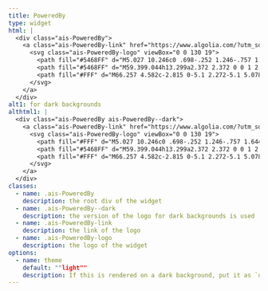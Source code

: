 ```yaml
---
title: PoweredBy
type: widget
html: |
  <div class="ais-PoweredBy">
    <a class="ais-PoweredBy-link" href="https://www.algolia.com/?utm_source=react-instantsearch&amp;utm_medium=website&amp;utm_content=localhost&amp;utm_campaign=poweredby" target="_blank" aria-label="search by Algolia">
      <svg class="ais-PoweredBy-logo" viewBox="0 0 130 19">
        <path fill="#5468FF" d="M5.027 10.246c0 .698-.252 1.246-.757 1.644-.505.397-1.201.596-2.089.596-.888 0-1.615-.138-2.181-.414v-1.214c.358.168.739.301 1.141.397.403.097.778.145 1.125.145.508 0 .884-.097 1.125-.29a.945.945 0 0 0 .363-.779.978.978 0 0 0-.333-.747c-.222-.204-.68-.446-1.375-.725C1.33 8.57.825 8.24.531 7.865c-.294-.372-.44-.82-.44-1.343 0-.655.233-1.17.698-1.547.465-.376 1.09-.564 1.875-.564.752 0 1.5.165 2.245.494l-.408 1.047c-.698-.294-1.321-.44-1.869-.44-.415 0-.73.09-.945.271a.89.89 0 0 0-.322.717c0 .204.043.38.129.524.086.145.227.282.424.411.197.13.551.3 1.063.51.577.24.999.464 1.268.671.269.208.465.442.591.704.125.261.188.57.188.924l-.001.002zm3.98 2.24c-.924 0-1.646-.269-2.167-.808-.521-.539-.781-1.28-.781-2.226 0-.97.242-1.733.725-2.288.483-.555 1.148-.833 1.993-.833.784 0 1.404.238 1.858.714.455.476.682 1.132.682 1.966v.682H7.359c.018.577.174 1.02.467 1.33.294.31.707.464 1.241.464.351 0 .678-.033.98-.099a5.1 5.1 0 0 0 .975-.33v1.026a3.865 3.865 0 0 1-.935.312 5.723 5.723 0 0 1-1.08.091zm7.46-.107l-.252-.827h-.043c-.286.362-.575.608-.865.74-.29.13-.662.195-1.117.195-.584 0-1.039-.158-1.367-.473-.328-.315-.491-.76-.491-1.337 0-.612.227-1.074.682-1.386.455-.312 1.148-.482 2.079-.51l1.026-.032v-.317c0-.38-.089-.663-.266-.85-.177-.189-.452-.283-.824-.283-.304 0-.596.045-.875.134a6.68 6.68 0 0 0-.806.317l-.408-.902a4.414 4.414 0 0 1 1.058-.384 4.856 4.856 0 0 1 1.085-.132c.756 0 1.326.165 1.711.494.385.33.577.847.577 1.552v4.001h-.904zm5.677-6.048c.254 0 .464.018.628.054l-.124 1.176a2.383 2.383 0 0 0-.559-.064c-.505 0-.914.165-1.227.494-.313.33-.47.757-.47 1.284v3.104H19.13V6.44h.988l.167 1.047h.064c.197-.354.454-.636.771-.843a1.83 1.83 0 0 1 1.023-.312h.001zm4.125 6.155c-.899 0-1.582-.262-2.049-.787-.467-.525-.701-1.277-.701-2.259 0-.999.244-1.767.733-2.304.489-.537 1.195-.806 2.119-.806.627 0 1.191.116 1.692.35l-.381 1.014c-.534-.208-.974-.312-1.321-.312-1.028 0-1.542.682-1.542 2.046 0 .666.128 1.166.384 1.501.256.335.631.502 1.125.502a3.23 3.23 0 0 0 1.595-.419v1.101a2.53 2.53 0 0 1-.722.285 4.356 4.356 0 0 1-.932.086v.002zm8.277-.107h-1.268V8.727c0-.458-.092-.8-.277-1.026-.184-.226-.477-.338-.878-.338-.53 0-.919.158-1.168.475-.249.317-.373.848-.373 1.593v2.95H29.32V4.022h1.262v2.122c0 .34-.021.704-.064 1.09h.081a1.76 1.76 0 0 1 .717-.666c.306-.158.663-.236 1.072-.236 1.439 0 2.159.725 2.159 2.175v3.873l-.001-.002zm7.648-6.048c.741 0 1.319.27 1.732.806.414.537.62 1.291.62 2.261 0 .974-.209 1.732-.628 2.275-.419.542-1.001.814-1.746.814-.752 0-1.336-.27-1.751-.81h-.086l-.231.703h-.945V4.023h1.262V6.01l-.021.655-.032.553h.054c.401-.59.992-.886 1.772-.886zm2.917.107h1.375l1.208 3.368c.183.48.304.931.365 1.354h.043c.032-.197.091-.436.177-.717.086-.28.541-1.616 1.364-4.004h1.364l-2.541 6.73c-.462 1.235-1.232 1.853-2.31 1.853-.279 0-.551-.03-.816-.09v-1c.19.043.406.064.65.064.609 0 1.037-.353 1.284-1.058l.22-.559-2.385-5.94h.002zm-3.244.924c-.508 0-.875.15-1.098.448-.224.3-.339.8-.346 1.501v.086c0 .723.115 1.247.344 1.571.229.324.603.486 1.123.486.448 0 .787-.177 1.018-.532.231-.354.346-.867.346-1.536 0-1.35-.462-2.025-1.386-2.025l-.001.001zm-27.28 4.157c.458 0 .826-.128 1.104-.384.278-.256.416-.615.416-1.077v-.516l-.763.032c-.594.021-1.027.121-1.297.298s-.406.448-.406.814c0 .265.079.47.236.615.158.145.394.218.709.218h.001zM8.775 7.287c-.401 0-.722.127-.964.381s-.386.625-.432 1.112h2.696c-.007-.49-.125-.862-.354-1.115-.229-.252-.544-.379-.945-.379l-.001.001zM102.162 13.784c0 1.455-.372 2.517-1.123 3.193-.75.676-1.895 1.013-3.44 1.013-.564 0-1.736-.109-2.673-.316l.345-1.689c.783.163 1.819.207 2.361.207.86 0 1.473-.174 1.84-.523.367-.349.548-.866.548-1.553v-.349a6.374 6.374 0 0 1-.838.316 4.151 4.151 0 0 1-1.194.158 4.515 4.515 0 0 1-1.616-.278 3.385 3.385 0 0 1-1.254-.817 3.744 3.744 0 0 1-.811-1.35c-.192-.54-.29-1.505-.29-2.213 0-.665.104-1.498.307-2.054a3.925 3.925 0 0 1 .904-1.433 4.124 4.124 0 0 1 1.441-.926 5.31 5.31 0 0 1 1.945-.365c.696 0 1.337.087 1.961.191a15.86 15.86 0 0 1 1.588.332v8.456h-.001zm-5.955-4.206c0 .893.197 1.885.592 2.3.394.413.904.62 1.528.62.34 0 .663-.049.964-.142a2.75 2.75 0 0 0 .734-.332v-5.29a8.531 8.531 0 0 0-1.413-.18c-.778-.022-1.369.294-1.786.801-.411.507-.619 1.395-.619 2.223zm16.121 0c0 .72-.104 1.264-.318 1.858a4.389 4.389 0 0 1-.904 1.52c-.389.42-.854.746-1.402.975-.548.23-1.391.36-1.813.36-.422-.005-1.26-.125-1.802-.36a4.088 4.088 0 0 1-1.397-.975 4.486 4.486 0 0 1-.909-1.52 5.037 5.037 0 0 1-.329-1.858c0-.719.099-1.41.318-1.999.219-.588.526-1.09.92-1.509.394-.42.865-.74 1.402-.97a4.547 4.547 0 0 1 1.786-.338 4.69 4.69 0 0 1 1.791.338 3.92 3.92 0 0 1 1.402.97c.389.42.69.921.909 1.51.23.587.345 1.28.345 1.998h.001zm-2.192.005c0-.92-.203-1.689-.597-2.223-.394-.539-.948-.806-1.654-.806-.707 0-1.26.267-1.654.806-.394.54-.586 1.302-.586 2.223 0 .932.197 1.558.592 2.098.394.545.948.812 1.654.812.707 0 1.26-.272 1.654-.812.394-.545.592-1.166.592-2.098h-.001zm6.963 4.708c-3.511.016-3.511-2.822-3.511-3.274L113.583.95l2.142-.338v10.003c0 .256 0 1.88 1.375 1.885v1.793h-.001zm3.774 0h-2.153V5.095l2.153-.338zM119.794 3.75a1.3 1.3 0 0 0 1.304-1.292c0-.714-.581-1.29-1.304-1.29-.723 0-1.304.577-1.304 1.29 0 .714.586 1.291 1.304 1.291zm6.431 1.012c.707 0 1.304.087 1.786.262.482.174.871.42 1.156.73.285.311.488.735.608 1.182.126.447.186.937.186 1.476v5.481a25.24 25.24 0 0 1-1.495.251c-.668.098-1.419.147-2.251.147a6.829 6.829 0 0 1-1.517-.158 3.213 3.213 0 0 1-1.178-.507 2.455 2.455 0 0 1-.761-.904c-.181-.37-.274-.893-.274-1.438 0-.523.104-.855.307-1.215.208-.36.487-.654.838-.883a3.609 3.609 0 0 1 1.227-.49 7.073 7.073 0 0 1 2.202-.103c.263.027.537.076.833.147v-.349c0-.245-.027-.479-.088-.697a1.486 1.486 0 0 0-.307-.583c-.148-.169-.34-.3-.581-.392a2.536 2.536 0 0 0-.915-.163c-.493 0-.942.06-1.353.131-.411.071-.75.153-1.008.245l-.257-1.749c.268-.093.668-.185 1.183-.278a9.335 9.335 0 0 1 1.66-.142h-.001zm.179 7.73c.657 0 1.145-.038 1.484-.104V10.22a5.097 5.097 0 0 0-1.978-.104c-.241.033-.46.098-.652.191a1.167 1.167 0 0 0-.466.392c-.121.17-.175.267-.175.523 0 .501.175.79.493.981.323.196.75.29 1.293.29h.001zM84.108 4.816c.707 0 1.304.087 1.786.262.482.174.871.42 1.156.73.29.316.487.735.608 1.182.126.447.186.937.186 1.476v5.481a25.24 25.24 0 0 1-1.495.251c-.668.098-1.419.147-2.251.147a6.829 6.829 0 0 1-1.517-.158 3.213 3.213 0 0 1-1.178-.507 2.455 2.455 0 0 1-.761-.904c-.181-.37-.274-.893-.274-1.438 0-.523.104-.855.307-1.215.208-.36.487-.654.838-.883a3.609 3.609 0 0 1 1.227-.49 7.073 7.073 0 0 1 2.202-.103c.257.027.537.076.833.147v-.349c0-.245-.027-.479-.088-.697a1.486 1.486 0 0 0-.307-.583c-.148-.169-.34-.3-.581-.392a2.536 2.536 0 0 0-.915-.163c-.493 0-.942.06-1.353.131-.411.071-.75.153-1.008.245l-.257-1.749c.268-.093.668-.185 1.183-.278a8.89 8.89 0 0 1 1.66-.142h-.001zm.185 7.736c.657 0 1.145-.038 1.484-.104V10.28a5.097 5.097 0 0 0-1.978-.104c-.241.033-.46.098-.652.191a1.167 1.167 0 0 0-.466.392c-.121.17-.175.267-.175.523 0 .501.175.79.493.981.318.191.75.29 1.293.29h.001zm8.683 1.738c-3.511.016-3.511-2.822-3.511-3.274L89.46.948 91.602.61v10.003c0 .256 0 1.88 1.375 1.885v1.793h-.001z"/>
        <path fill="#5468FF" d="M59.399.044h13.299a2.372 2.372 0 0 1 2.377 2.364v13.234a2.372 2.372 0 0 1-2.377 2.364H59.399a2.372 2.372 0 0 1-2.377-2.364V2.403A2.368 2.368 0 0 1 59.399.044z"/>
        <path fill="#FFF" d="M66.257 4.582c-2.815 0-5.1 2.272-5.1 5.078 0 2.806 2.284 5.072 5.1 5.072 2.815 0 5.1-2.272 5.1-5.078 0-2.806-2.279-5.072-5.1-5.072zm0 8.652c-1.983 0-3.593-1.602-3.593-3.574 0-1.972 1.61-3.574 3.593-3.574 1.983 0 3.593 1.602 3.593 3.574a3.582 3.582 0 0 1-3.593 3.574zm0-6.418V9.48c0 .076.082.131.153.093l2.377-1.226c.055-.027.071-.093.044-.147a2.96 2.96 0 0 0-2.465-1.487c-.055 0-.11.044-.11.104h.001zm-3.33-1.956l-.312-.31a.783.783 0 0 0-1.106 0l-.372.37a.773.773 0 0 0 0 1.1l.307.305c.049.05.121.038.164-.01.181-.246.378-.48.597-.698.225-.223.455-.42.707-.599.055-.033.06-.109.016-.158h-.001zm5.001-.806v-.616a.781.781 0 0 0-.783-.779h-1.824a.78.78 0 0 0-.783.78v.631c0 .071.066.12.137.104a5.736 5.736 0 0 1 1.588-.223c.52 0 1.035.071 1.534.207a.106.106 0 0 0 .131-.104z"/>
      </svg>
    </a>
  </div>
alt1: for dark backgrounds
althtml1: |
  <div class="ais-PoweredBy ais-PoweredBy--dark">
    <a class="ais-PoweredBy-link" href="https://www.algolia.com/?utm_source=react-instantsearch&amp;utm_medium=website&amp;utm_content=localhost&amp;utm_campaign=poweredby" target="_blank" aria-label="search by Algolia">
      <svg class="ais-PoweredBy-logo" viewBox="0 0 130 19">
        <path fill="#FFF" d="M5.027 10.246c0 .698-.252 1.246-.757 1.644-.505.397-1.201.596-2.089.596-.888 0-1.615-.138-2.181-.414v-1.214c.358.168.739.301 1.141.397.403.097.778.145 1.125.145.508 0 .884-.097 1.125-.29a.945.945 0 0 0 .363-.779.978.978 0 0 0-.333-.747c-.222-.204-.68-.446-1.375-.725C1.33 8.57.825 8.24.531 7.865c-.294-.372-.44-.82-.44-1.343 0-.655.233-1.17.698-1.547.465-.376 1.09-.564 1.875-.564.752 0 1.5.165 2.245.494l-.408 1.047c-.698-.294-1.321-.44-1.869-.44-.415 0-.73.09-.945.271a.89.89 0 0 0-.322.717c0 .204.043.38.129.524.086.145.227.282.424.411.197.13.551.3 1.063.51.577.24.999.464 1.268.671.269.208.465.442.591.704.125.261.188.57.188.924l-.001.002zm3.98 2.24c-.924 0-1.646-.269-2.167-.808-.521-.539-.781-1.28-.781-2.226 0-.97.242-1.733.725-2.288.483-.555 1.148-.833 1.993-.833.784 0 1.404.238 1.858.714.455.476.682 1.132.682 1.966v.682H7.359c.018.577.174 1.02.467 1.33.294.31.707.464 1.241.464.351 0 .678-.033.98-.099a5.1 5.1 0 0 0 .975-.33v1.026a3.865 3.865 0 0 1-.935.312 5.723 5.723 0 0 1-1.08.091zm7.46-.107l-.252-.827h-.043c-.286.362-.575.608-.865.74-.29.13-.662.195-1.117.195-.584 0-1.039-.158-1.367-.473-.328-.315-.491-.76-.491-1.337 0-.612.227-1.074.682-1.386.455-.312 1.148-.482 2.079-.51l1.026-.032v-.317c0-.38-.089-.663-.266-.85-.177-.189-.452-.283-.824-.283-.304 0-.596.045-.875.134a6.68 6.68 0 0 0-.806.317l-.408-.902a4.414 4.414 0 0 1 1.058-.384 4.856 4.856 0 0 1 1.085-.132c.756 0 1.326.165 1.711.494.385.33.577.847.577 1.552v4.001h-.904zm5.677-6.048c.254 0 .464.018.628.054l-.124 1.176a2.383 2.383 0 0 0-.559-.064c-.505 0-.914.165-1.227.494-.313.33-.47.757-.47 1.284v3.104H19.13V6.44h.988l.167 1.047h.064c.197-.354.454-.636.771-.843a1.83 1.83 0 0 1 1.023-.312h.001zm4.125 6.155c-.899 0-1.582-.262-2.049-.787-.467-.525-.701-1.277-.701-2.259 0-.999.244-1.767.733-2.304.489-.537 1.195-.806 2.119-.806.627 0 1.191.116 1.692.35l-.381 1.014c-.534-.208-.974-.312-1.321-.312-1.028 0-1.542.682-1.542 2.046 0 .666.128 1.166.384 1.501.256.335.631.502 1.125.502a3.23 3.23 0 0 0 1.595-.419v1.101a2.53 2.53 0 0 1-.722.285 4.356 4.356 0 0 1-.932.086v.002zm8.277-.107h-1.268V8.727c0-.458-.092-.8-.277-1.026-.184-.226-.477-.338-.878-.338-.53 0-.919.158-1.168.475-.249.317-.373.848-.373 1.593v2.95H29.32V4.022h1.262v2.122c0 .34-.021.704-.064 1.09h.081a1.76 1.76 0 0 1 .717-.666c.306-.158.663-.236 1.072-.236 1.439 0 2.159.725 2.159 2.175v3.873l-.001-.002zm7.648-6.048c.741 0 1.319.27 1.732.806.414.537.62 1.291.62 2.261 0 .974-.209 1.732-.628 2.275-.419.542-1.001.814-1.746.814-.752 0-1.336-.27-1.751-.81h-.086l-.231.703h-.945V4.023h1.262V6.01l-.021.655-.032.553h.054c.401-.59.992-.886 1.772-.886zm2.917.107h1.375l1.208 3.368c.183.48.304.931.365 1.354h.043c.032-.197.091-.436.177-.717.086-.28.541-1.616 1.364-4.004h1.364l-2.541 6.73c-.462 1.235-1.232 1.853-2.31 1.853-.279 0-.551-.03-.816-.09v-1c.19.043.406.064.65.064.609 0 1.037-.353 1.284-1.058l.22-.559-2.385-5.94h.002zm-3.244.924c-.508 0-.875.15-1.098.448-.224.3-.339.8-.346 1.501v.086c0 .723.115 1.247.344 1.571.229.324.603.486 1.123.486.448 0 .787-.177 1.018-.532.231-.354.346-.867.346-1.536 0-1.35-.462-2.025-1.386-2.025l-.001.001zm-27.28 4.157c.458 0 .826-.128 1.104-.384.278-.256.416-.615.416-1.077v-.516l-.763.032c-.594.021-1.027.121-1.297.298s-.406.448-.406.814c0 .265.079.47.236.615.158.145.394.218.709.218h.001zM8.775 7.287c-.401 0-.722.127-.964.381s-.386.625-.432 1.112h2.696c-.007-.49-.125-.862-.354-1.115-.229-.252-.544-.379-.945-.379l-.001.001zM102.162 13.784c0 1.455-.372 2.517-1.123 3.193-.75.676-1.895 1.013-3.44 1.013-.564 0-1.736-.109-2.673-.316l.345-1.689c.783.163 1.819.207 2.361.207.86 0 1.473-.174 1.84-.523.367-.349.548-.866.548-1.553v-.349a6.374 6.374 0 0 1-.838.316 4.151 4.151 0 0 1-1.194.158 4.515 4.515 0 0 1-1.616-.278 3.385 3.385 0 0 1-1.254-.817 3.744 3.744 0 0 1-.811-1.35c-.192-.54-.29-1.505-.29-2.213 0-.665.104-1.498.307-2.054a3.925 3.925 0 0 1 .904-1.433 4.124 4.124 0 0 1 1.441-.926 5.31 5.31 0 0 1 1.945-.365c.696 0 1.337.087 1.961.191a15.86 15.86 0 0 1 1.588.332v8.456h-.001zm-5.955-4.206c0 .893.197 1.885.592 2.3.394.413.904.62 1.528.62.34 0 .663-.049.964-.142a2.75 2.75 0 0 0 .734-.332v-5.29a8.531 8.531 0 0 0-1.413-.18c-.778-.022-1.369.294-1.786.801-.411.507-.619 1.395-.619 2.223zm16.121 0c0 .72-.104 1.264-.318 1.858a4.389 4.389 0 0 1-.904 1.52c-.389.42-.854.746-1.402.975-.548.23-1.391.36-1.813.36-.422-.005-1.26-.125-1.802-.36a4.088 4.088 0 0 1-1.397-.975 4.486 4.486 0 0 1-.909-1.52 5.037 5.037 0 0 1-.329-1.858c0-.719.099-1.41.318-1.999.219-.588.526-1.09.92-1.509.394-.42.865-.74 1.402-.97a4.547 4.547 0 0 1 1.786-.338 4.69 4.69 0 0 1 1.791.338 3.92 3.92 0 0 1 1.402.97c.389.42.69.921.909 1.51.23.587.345 1.28.345 1.998h.001zm-2.192.005c0-.92-.203-1.689-.597-2.223-.394-.539-.948-.806-1.654-.806-.707 0-1.26.267-1.654.806-.394.54-.586 1.302-.586 2.223 0 .932.197 1.558.592 2.098.394.545.948.812 1.654.812.707 0 1.26-.272 1.654-.812.394-.545.592-1.166.592-2.098h-.001zm6.963 4.708c-3.511.016-3.511-2.822-3.511-3.274L113.583.95l2.142-.338v10.003c0 .256 0 1.88 1.375 1.885v1.793h-.001zm3.774 0h-2.153V5.095l2.153-.338zM119.794 3.75a1.3 1.3 0 0 0 1.304-1.292c0-.714-.581-1.29-1.304-1.29-.723 0-1.304.577-1.304 1.29 0 .714.586 1.291 1.304 1.291zm6.431 1.012c.707 0 1.304.087 1.786.262.482.174.871.42 1.156.73.285.311.488.735.608 1.182.126.447.186.937.186 1.476v5.481a25.24 25.24 0 0 1-1.495.251c-.668.098-1.419.147-2.251.147a6.829 6.829 0 0 1-1.517-.158 3.213 3.213 0 0 1-1.178-.507 2.455 2.455 0 0 1-.761-.904c-.181-.37-.274-.893-.274-1.438 0-.523.104-.855.307-1.215.208-.36.487-.654.838-.883a3.609 3.609 0 0 1 1.227-.49 7.073 7.073 0 0 1 2.202-.103c.263.027.537.076.833.147v-.349c0-.245-.027-.479-.088-.697a1.486 1.486 0 0 0-.307-.583c-.148-.169-.34-.3-.581-.392a2.536 2.536 0 0 0-.915-.163c-.493 0-.942.06-1.353.131-.411.071-.75.153-1.008.245l-.257-1.749c.268-.093.668-.185 1.183-.278a9.335 9.335 0 0 1 1.66-.142h-.001zm.179 7.73c.657 0 1.145-.038 1.484-.104V10.22a5.097 5.097 0 0 0-1.978-.104c-.241.033-.46.098-.652.191a1.167 1.167 0 0 0-.466.392c-.121.17-.175.267-.175.523 0 .501.175.79.493.981.323.196.75.29 1.293.29h.001zM84.108 4.816c.707 0 1.304.087 1.786.262.482.174.871.42 1.156.73.29.316.487.735.608 1.182.126.447.186.937.186 1.476v5.481a25.24 25.24 0 0 1-1.495.251c-.668.098-1.419.147-2.251.147a6.829 6.829 0 0 1-1.517-.158 3.213 3.213 0 0 1-1.178-.507 2.455 2.455 0 0 1-.761-.904c-.181-.37-.274-.893-.274-1.438 0-.523.104-.855.307-1.215.208-.36.487-.654.838-.883a3.609 3.609 0 0 1 1.227-.49 7.073 7.073 0 0 1 2.202-.103c.257.027.537.076.833.147v-.349c0-.245-.027-.479-.088-.697a1.486 1.486 0 0 0-.307-.583c-.148-.169-.34-.3-.581-.392a2.536 2.536 0 0 0-.915-.163c-.493 0-.942.06-1.353.131-.411.071-.75.153-1.008.245l-.257-1.749c.268-.093.668-.185 1.183-.278a8.89 8.89 0 0 1 1.66-.142h-.001zm.185 7.736c.657 0 1.145-.038 1.484-.104V10.28a5.097 5.097 0 0 0-1.978-.104c-.241.033-.46.098-.652.191a1.167 1.167 0 0 0-.466.392c-.121.17-.175.267-.175.523 0 .501.175.79.493.981.318.191.75.29 1.293.29h.001zm8.683 1.738c-3.511.016-3.511-2.822-3.511-3.274L89.46.948 91.602.61v10.003c0 .256 0 1.88 1.375 1.885v1.793h-.001z"/>
        <path fill="#5468FF" d="M59.399.044h13.299a2.372 2.372 0 0 1 2.377 2.364v13.234a2.372 2.372 0 0 1-2.377 2.364H59.399a2.372 2.372 0 0 1-2.377-2.364V2.403A2.368 2.368 0 0 1 59.399.044z"/>
        <path fill="#FFF" d="M66.257 4.582c-2.815 0-5.1 2.272-5.1 5.078 0 2.806 2.284 5.072 5.1 5.072 2.815 0 5.1-2.272 5.1-5.078 0-2.806-2.279-5.072-5.1-5.072zm0 8.652c-1.983 0-3.593-1.602-3.593-3.574 0-1.972 1.61-3.574 3.593-3.574 1.983 0 3.593 1.602 3.593 3.574a3.582 3.582 0 0 1-3.593 3.574zm0-6.418V9.48c0 .076.082.131.153.093l2.377-1.226c.055-.027.071-.093.044-.147a2.96 2.96 0 0 0-2.465-1.487c-.055 0-.11.044-.11.104h.001zm-3.33-1.956l-.312-.31a.783.783 0 0 0-1.106 0l-.372.37a.773.773 0 0 0 0 1.1l.307.305c.049.05.121.038.164-.01.181-.246.378-.48.597-.698.225-.223.455-.42.707-.599.055-.033.06-.109.016-.158h-.001zm5.001-.806v-.616a.781.781 0 0 0-.783-.779h-1.824a.78.78 0 0 0-.783.78v.631c0 .071.066.12.137.104a5.736 5.736 0 0 1 1.588-.223c.52 0 1.035.071 1.534.207a.106.106 0 0 0 .131-.104z"/>
      </svg>
    </a>
  </div>
classes:
  - name: .ais-PoweredBy
    description: the root div of the widget
  - name: .ais-PoweredBy--dark
    description: the version of the logo for dark backgrounds is used
  - name: .ais-PoweredBy-link
    description: the link of the logo
  - name: .ais-PoweredBy-logo
    description: the logo of the widget
options:
  - name: theme
    default: ""light""
    description: If this is rendered on a dark background, put it as `dark`
---
```

